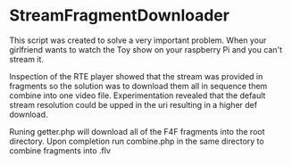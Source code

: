 # StreamFragmentDownloader

This script was created to solve a very important problem. When your girlfriend wants to watch the Toy show on your raspberry Pi and you can't stream it.

Inspection of the RTE player showed that the stream was provided in fragments so the solution was to download them all in sequence them combine into one video file. Experimentation revealed that the default stream resolution could be upped in the uri resulting in a higher def download.

Runing getter.php will download all of the F4F fragments into the root directory. 
Upon completion run combine.php in the same directory to combine fragments into .flv
